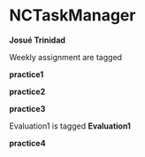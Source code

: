 # NCTaskManager
__Josué Trinidad__

Weekly assignment are tagged

**practice1**

**practice2**

**practice3**

Evaluation1 is tagged **Evaluation1**

**practice4**
